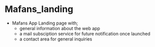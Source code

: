 # Mafans_landing

- Mafans App Landing page with; 
  - general information about the web app
  - a mail subsciption service for future notification once launched 
  - a contact area for general inquiries
